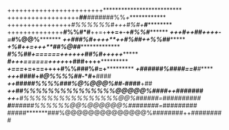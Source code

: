 ++++++++++++++++++++++++**************************
++++++++++++++++++**##***#####*##%%*+*************
++++++++++++++++*#%%%%%%#++***+*#%#+***#**********
++++++++++++++**#%%#*#**++=+**++=+-+*#%%#*********
************+++#*+*+*##+**++****+-=*#%@@%*********
**********++###%#+++*+**++*#%##++***%%##**********
**********+*%#*++=++****+**##%@#*#****************
*********#%%##+======++++++*##%#*+++++************
*********#**+++======++++*++###**++**++***********
*********+===*+=+==++++****#%%#**##%#=+***********
***************+*******####*##%#*###*==#****#*****
***********+*++******####**+*#@%%%%##*-*#**+**####
*********++*****#####%%%%###%@%@@@%##*-*####**+*##
*********++##%%%%%%%%%%%%%%%@@@@@%####++#######***
++******+***#%%%%%%%%%%%%%%%%@@%######*=##########
****#****######%%%%%%@@%@@@@@@%########=*#########
#####*******###%@@@@@@@@@@@@@@%########++#########
